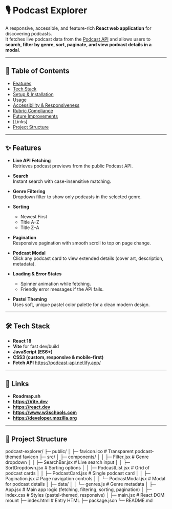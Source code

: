 # 🎙️ Podcast Explorer

A responsive, accessible, and feature-rich **React web application** for discovering podcasts.  
It fetches live podcast data from the [Podcast API](https://podcast-api.netlify.app/) and allows users to **search, filter by genre, sort, paginate, and view podcast details in a modal**.

---

## 📌 Table of Contents
- [Features](#features)
- [Tech Stack](#tech-stack)
- [Setup & Installation](#setup--installation)
- [Usage](#usage)
- [Accessibility & Responsiveness](#accessibility--responsiveness)
- [Rubric Compliance](#rubric-compliance)
- [Future Improvements](#future-improvements)
- [Links]
- [Project Structure](#project-structure)

---

## ✨ Features
- **Live API Fetching**  
  Retrieves podcast previews from the public Podcast API.

- **Search**  
  Instant search with case-insensitive matching.

- **Genre Filtering**  
  Dropdown filter to show only podcasts in the selected genre.

- **Sorting**  
  - Newest First  
  - Title A–Z  
  - Title Z–A  

- **Pagination**  
  Responsive pagination with smooth scroll to top on page change.

- **Podcast Modal**  
  Click any podcast card to view extended details (cover art, description, metadata).

- **Loading & Error States**  
  - Spinner animation while fetching.  
  - Friendly error messages if the API fails.

- **Pastel Theming**  
  Uses soft, unique pastel color palette for a clean modern design.

---

## 🛠 Tech Stack
- **React 18**
- **Vite** for fast dev/build
- **JavaScript (ES6+)**
- **CSS3 (custom, responsive & mobile-first)**
- **Fetch API** https://podcast-api.netlify.app/

---

##  🔗 Links
- **Roadmap.sh**
- **https://Vite.dev**
- **https://react.dev**
- **https://www.w3schools.com**
- **https://developer.mozilla.org**

----

## 📁 Project Structure
podcast-explorer/
├─ public/
│  ├─ favicon.ico             # Transparent podcast-themed favicon
├─ src/
│  ├─ components/
│  │  ├─ Filter.jsx           # Genre dropdown
│  │  ├─ SearchBar.jsx        # Live search input
│  │  ├─ SortDropdown.jsx     # Sorting options
│  │  ├─ PodcastList.jsx      # Grid of podcast cards
│  │  ├─ PodcastCard.jsx      # Single podcast card
│  │  ├─ Pagination.jsx       # Page navigation controls
│  │  └─ PodcastModal.jsx     # Modal for podcast details
│  ├─ data/
│  │  └─ genres.js            # Genre metadata
│  ├─ App.jsx                 # Main app logic (fetching, filtering, sorting, pagination)
│  ├─ index.css               # Styles (pastel-themed, responsive)
│  ├─ main.jsx                # React DOM mount
├─ index.html                 # Entry HTML
├─ package.json
└─ README.md
